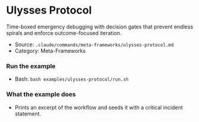 # Ulysses Protocol

Time-boxed emergency debugging with decision gates that prevent endless spirals and enforce outcome-focused iteration.

- Source: `.claude/commands/meta-frameworks/ulysses-protocol.md`
- Category: Meta-Frameworks

### Run the example
- Bash: `bash examples/ulysses-protocol/run.sh`

### What the example does
- Prints an excerpt of the workflow and seeds it with a critical incident statement.